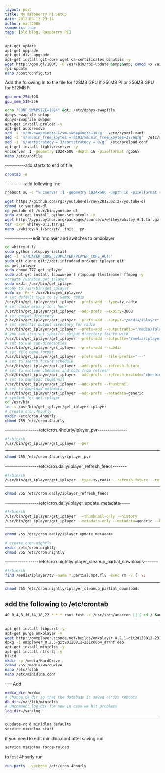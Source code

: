 ```yaml
---
layout: post
title: My Raspberry PI Setup
date: 2012-09-12 23:14
author: matt2005
comments: true
tags: [old blog, Raspberry PI]
---
```


```bash
apt-get update
apt-get upgrade
apt-get dist-upgrade
apt-get install git-core wget ca-certificates binutils -y
wget http://goo.gl/1BOfJ -O /usr/bin/rpi-update &amp;&amp; chmod +x /usr/bin/rpi-update
rpi-update 
nano /boot/config.txt
```

Add the following in to the file for 128MB GPU if 256MB Pi or 256MB GPU for 512MB Pi

```bash
gpu_mem_256=128
gpu_mem_512=256
```

```bash
echo "CONF_SWAPSIZE=1024" &gt; /etc/dphys-swapfile
dphys-swapfile setup
dphys-swapfile swapon
apt-get install preload -y
apt-get autoremove
sed -i 's/vm.swappiness=1/vm.swappiness=10/g'  /etc/sysctl.conf
sed -i 's/vm.min_free_kbytes = 8192/vm.min_free_kbytes=32768/g'  /etc/sysctl.conf
sed -i 's/sortstrategy = 3/sortstrategy = 0/g'  /etc/preload.conf
apt-get install tightvncserver -y
vncserver :1 -geometry 1024x600 -depth 16 -pixelformat rgb565
nano /etc/profile
```

----------add startx to end of file
```bash
crontab -e
```
----------add following line
```bash
@reboot su -c "vncserver :1 -geometry 1024x600 -depth 16 -pixelformat rgb565" pi
```
```bash
wget https://github.com/rg3/youtube-dl/raw/2012.02.27/youtube-dl
chmod +x youtube-dl
cp youtube-dl /usr/bin/youtube-dl
sudo apt-get install python-setuptools -y
wget http://pypi.python.org/packages/source/w/whitey/whitey-0.1.tar.gz
tar -zxvf whitey-0.1.tar.gz
nano ./whitey-0.1/src/yt/__init__.py
```
--------------edit 'mplayer and switches to omxplayer
```bash
cd whitey-0.1/
sudo python setup.py install
sed -i 's/PLAYER_CORE_DVDPLAYER/PLAYER_CORE_AUTO'
sudo git clone git://git.infradead.org/get_iplayer.git
cd get_iplayer
sudo chmod 777 get_iplayer
sudo apt-get install libwww-perl rtmpdump flvstreamer ffmpeg -y
#create /usr/bin.get_iplayer
sudo mkdir /usr/bin/get_iplayer
#copy to /usr/bin/get_iplayer
sudo cp -Rv * /usr/bin/get_iplayer/
# set default type to tv &amp; radio
/usr/bin/get_iplayer/get_iplayer --prefs-add --type=tv,radio
# set cache expiry to 1 hour
/usr/bin/get_iplayer/get_iplayer --add-prefs --expiry=3600
# set output directory
/usr/bin/get_iplayer/get_iplayer --prefs-add --output="/media/iplayer"
# set specific output directory for radio
/usr/bin/get_iplayer/get_iplayer --prefs-add --outputradio="/media/iplayer/radio"
# you can also set specific output directory for tv with
/usr/bin/get_iplayer/get_iplayer --prefs-add --outputtv="/media/iplayer/tv"
# set to use sub-directories
/usr/bin/get_iplayer/get_iplayer --prefs-add --subdir
# set file name format
/usr/bin/get_iplayer/get_iplayer --prefs-add --file-prefix="---"
# set to search future schedule
/usr/bin/get_iplayer/get_iplayer --add-prefs --refresh-future
# set to exclude cbebbies and cbbc from refresh
/usr/bin/get_iplayer/get_iplayer --add-prefs --refresh-exclude="cbeebies,cbbc,CBBC"
# set to download thumbnail
/usr/bin/get_iplayer/get_iplayer --add-prefs --thumbnail
# set to download metadata
/usr/bin/get_iplayer/get_iplayer --add-prefs --metadata=generic
# symlink for get_iplayer
cd /usr/bin
ln -s /usr/bin/get_iplayer/get_iplayer iplayer
# create cron.4hourly
mkdir /etc/cron.4hourly
chmod 755 /etc/cron.4hourly
```
-----------------/etc/cron.4hourly/iplayer_pvr---------------
```bash
#!/bin/sh
/usr/bin/get_iplayer/get_iplayer --pvr
```
-------------------------------------------------------------
```bash
chmod 755 /etc/cron.4hourly/iplayer_pvr
```
-----------------/etc/cron.daily/iplayer_refresh_feeds-------
```bash
#!/bin/sh
/usr/bin/get_iplayer/get_iplayer --type=tv,radio --refresh-future --refresh
```
-------------------------------------------------------------
```bash
chmod 755 /etc/cron.daily/iplayer_refresh_feeds
```
-----------------/etc/cron.daily/iplayer_update_metadata-----
```bash
#!/bin/sh
/usr/bin/get_iplayer/get_iplayer  --thumbnail-only --history
/usr/bin/get_iplayer/get_iplayer --metadata-only --metadata=generic --history
```
-------------------------------------------------------------
```bash
chmod 755 /etc/cron.daily/iplayer_update_metadata
```
```bash
# create cron.nightly
mkdir /etc/cron.nightly
chmod 755 /etc/cron.nightly
```
-----------------/etc/cron.nightly/iplayer_cleanup_partial_downloads-------
```bash
#!/bin/sh
find /media/iplayer/tv -name *.partial.mp4.flv -exec rm -v {} \;
```
-------------------------------------------------------------
```bash
chmod 755 /etc/cron.nightly/iplayer_cleanup_partial_downloads
```
add the following to /etc/crontab
-----------------------------------
```bash
40 0,4,8,10,14,18,22 * * * root test -x /usr/sbin/anacron || ( cd / &amp;&amp; run-parts --report /etc/cron.4hourly )
```
-----------------------------------
```bash
apt-get install libpcre3 -y
apt-get purge omxplayer -y
wget http://omxplayer.sconde.net/builds/omxplayer_0.2.1~git20120812~231c08b4_armhf.deb
dpkg -i omxplayer_0.2.1~git20120812~231c08b4_armhf.deb
apt-get install minidlna -y
apt-get install ntfs-3g -y
blkid
mkdir -p /media/HardDrive
chmod 755 /media/HardDrive
nano /etc/fstab
nano /etc/minidlna.conf
```
----Add
```bash
media_dir=/media
# Change db_dir so that the database is saved across reboots
db_dir=/var/lib/minidlna
# Uncomment log_dir for now in case we hit problems
log_dir=/var/log
```
-----------------------------
```bash
cupdate-rc.d minidlna defaults
service minidlna start
```
if you need to edit minidlna.conf after saving run
```bash
service minidlna force-reload
```
to test 4hourly run
```bash
run-parts --verbose /etc/cron.4hourly
```
